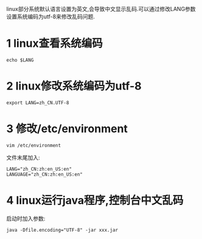 <div class="jumbotron">
<p>linux部分系统默认语言设置为英文,会导致中文显示乱码.可以通过修改LANG参数设置系统编码为utf-8来修改乱码问题.</p>  
</div>

1 linux查看系统编码   
===

```
echo $LANG
```

2 linux修改系统编码为utf-8
===

```
export LANG=zh_CN.UTF-8
```

3 修改/etc/environment
===
```
vim /etc/environment
```
	
文件末尾加入:
```
LANG="zh_CN:zh:en_US:en"
LANGUAGE="zh_CN:zh:en_US:en"
```

4 linux运行java程序,控制台中文乱码
===

启动时加入参数:
```
java -Dfile.encoding="UTF-8" -jar xxx.jar
```